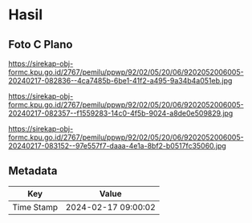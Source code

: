 # Hasil

## Foto C Plano

https://sirekap-obj-formc.kpu.go.id/2767/pemilu/ppwp/92/02/05/20/06/9202052006005-20240217-082836--4ca7485b-6be1-41f2-a495-9a34b4a051eb.jpg

https://sirekap-obj-formc.kpu.go.id/2767/pemilu/ppwp/92/02/05/20/06/9202052006005-20240217-082357--f1559283-14c0-4f5b-9024-a8de0e509829.jpg

https://sirekap-obj-formc.kpu.go.id/2767/pemilu/ppwp/92/02/05/20/06/9202052006005-20240217-083152--97e557f7-daaa-4e1a-8bf2-b0517fc35060.jpg


## Metadata

| Key        | Value               |
| ---------- | ------------------- |
| Time Stamp | 2024-02-17 09:00:02 |



